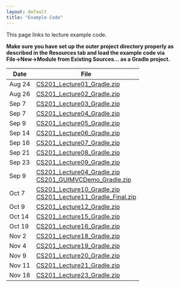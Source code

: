 ```yaml
---
layout: default
title: "Example Code"
---
```


This page links to lecture example code.

<div class="callout">
<b>Make sure you have set up the outer project directory properly as described in the Resources tab and load the example code via File&rarr;New&rarr;Module from Existing Sources... as a Gradle project.</b>
</div>

Date     |    File                          
-------- | --------------------------------
Aug 24   | [CS201\_Lecture01\_Gradle.zip](CS201_Lecture01_Gradle.zip)  
Aug 26   | [CS201\_Lecture02\_Gradle.zip](CS201_Lecture02_Gradle.zip)  
Sep 7   | [CS201\_Lecture03\_Gradle.zip](CS201_Lecture03_Gradle.zip)  
Sep 7    | [CS201\_Lecture04\_Gradle.zip](CS201_Lecture04_Gradle.zip)  
Sep 9    | [CS201\_Lecture05\_Gradle.zip](CS201_Lecture05_Gradle.zip)  
Sep 14   | [CS201\_Lecture06\_Gradle.zip](CS201_Lecture06_Gradle.zip)  
Sep 16   | [CS201\_Lecture07\_Gradle.zip](CS201_Lecture07_Gradle.zip)  
Sep 21   | [CS201\_Lecture08\_Gradle.zip](CS201_Lecture08_Gradle.zip)
Sep 23   | [CS201\_Lecture09\_Gradle.zip](CS201_Lecture09_Gradle.zip)  
Sep 9    | [CS201\_Lecture04\_Gradle.zip](CS201_Lecture04_Gradle.zip) <br />  [CS201\_GUIMVCDemo\_Gradle.zip](CS201_GUIMVCDemo_Gradle.zip)  
Oct 7    | [CS201\_Lecture10\_Gradle.zip](CS201_Lecture10_Gradle.zip) <br />  [CS201\_Lecture11\_Gradle\_Final.zip](CS201_Lecture11_Gradle_Final.zip)
Oct 9    | [CS201\_Lecture12\_Gradle.zip](CS201_Lecture12_Gradle.zip)  
Oct 14   | [CS201\_Lecture15\_Gradle.zip](CS201_Lecture15_Gradle.zip)  
Oct 19   | [CS201\_Lecture16\_Gradle.zip](CS201_Lecture16_Gradle.zip)  
Nov 2    | [CS201\_Lecture18\_Gradle.zip](CS201_Lecture18_Gradle.zip)  
Nov 4    | [CS201\_Lecture19\_Gradle.zip](CS201_Lecture19_Gradle.zip)  
Nov 9   | [CS201\_Lecture20\_Gradle.zip](CS201_Lecture20_Gradle.zip)  
Nov 11   | [CS201\_Lecture21\_Gradle.zip](CS201_Lecture21_Gradle.zip)  
Nov 18   | [CS201\_Lecture23\_Gradle.zip](CS201_Lecture23_Gradle.zip)  

<!--
Additional examples

File     | Description                          
-------- | --------------------------------
[Point.zip](Point.zip)           | Example class with JUnit test
[FileIO.zip](FileIO.zip)         | Examples of text file input/output
[ExampleGUI.zip](ExampleGUI.zip) | Example MVC GUI
[Change.zip](Change.zip)         | Dynamic programming to make optimal change

Date     |    File                          
-------- | --------------------------------
Feb 18   | [CS201\_Lecture06\_Gradle.zip](CS201_Lecture06_Gradle.zip)  
Feb 23   | [CS201\_Lecture07\_Gradle.zip](CS201_Lecture07_Gradle.zip)  
Feb 25   | [CS201\_Lecture08\_Gradle.zip](CS201_Lecture08_Gradle.zip)  
Mar 2    | [CS201\_Lecture09\_Gradle.zip](CS201_Lecture09_Gradle.zip)  
Mar 4    | [CS201\_Lecture10\_Gradle.zip](CS201_Lecture10_Gradle.zip)  
Mar 16   | [CS201\_Lecture11\_Gradle.zip](CS201_Lecture11_Gradle.zip) <br />  [CS201\_Lecture11\_Gradle\_Final.zip](CS201_Lecture11_Gradle_Final.zip)
Mar 18   | [CS201\_Lecture12\_Gradle.zip](CS201_Lecture12_Gradle.zip)  
Mar 25   | [CS201\_Lecture15\_Gradle.zip](CS201_Lecture15_Gradle.zip)  
Mar 30   | [CS201\_Lecture16\_Gradle.zip](CS201_Lecture16_Gradle.zip)  
Apr 13   | [CS201\_Lecture18\_Gradle.zip](CS201_Lecture18_Gradle.zip)  
Apr 15   | [CS201\_Lecture19\_Gradle.zip](CS201_Lecture19_Gradle.zip)  
Apr 20   | [CS201\_Lecture20\_Gradle.zip](CS201_Lecture20_Gradle.zip)  
Apr 22   | [CS201\_Lecture21\_Gradle.zip](CS201_Lecture21_Gradle.zip)  
Apr 29   | [CS201\_Lecture23\_Gradle.zip](CS201_Lecture23_Gradle.zip)  
-->
